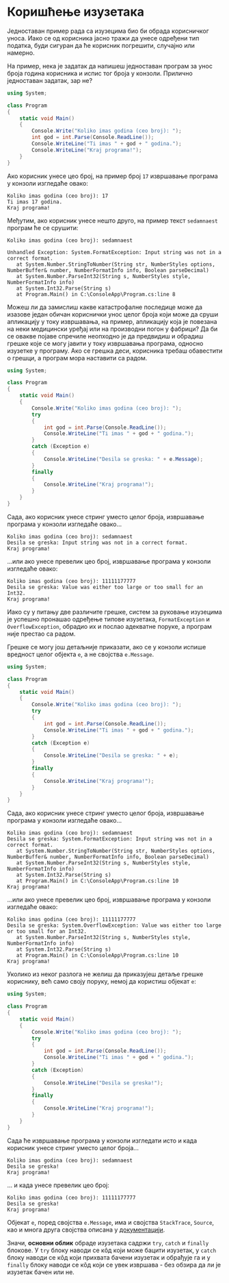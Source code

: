 # Коришћење изузетака

Једноставан пример рада са изузецима био би обрада корисничког уноса. Иако се
од корисника јасно тражи да унесе одређени тип податка, буди сигуран да ће
корисник погрешити, случајно или намерно.

На пример, нека је задатак да напишеш једноставан програм за унос броја година
корисника и испис тог броја у конзоли. Прилично једноставан задатак, зар не?

```cs
using System;

class Program
{
    static void Main()
    {
        Console.Write("Koliko imas godina (ceo broj): ");
        int god = int.Parse(Console.ReadLine());
        Console.WriteLine("Ti imas " + god + " godina.");
        Console.WriteLine("Kraj programa!");
    }
}
```

Ако корисник унесе цео број, на пример број `17` извршавање програма у конзоли
изгледаће овако:

```text
Koliko imas godina (ceo broj): 17
Ti imas 17 godina.
Kraj programa!
```

Међутим, ако корисник унесе нешто друго, на пример текст `sedamnaest` програм
ће се срушити:

```text
Koliko imas godina (ceo broj): sedamnaest

Unhandled Exception: System.FormatException: Input string was not in a correct format.
   at System.Number.StringToNumber(String str, NumberStyles options, NumberBuffer& number, NumberFormatInfo info, Boolean parseDecimal)
   at System.Number.ParseInt32(String s, NumberStyles style, NumberFormatInfo info)
   at System.Int32.Parse(String s)
   at Program.Main() in C:\ConsoleApp\Program.cs:line 8
```

Можеш ли да замислиш какве катастрофалне последице може да изазове један обичан
кориснички унос целог броја који може да сруши апликацију у току извршавања, на
пример, апликацију која је повезана на неки медицински уређај или на производни
погон у фабрици? Да би се овакве појаве спречиле неопходно је да предвидиш и
обрадиш грешке које се могу јавити у току извршавања програма, односно изузетке
у програму. Ако се грешка деси, корисника требаш обавестити о грешци, а програм
мора наставити са радом.

```cs
using System;

class Program
{
    static void Main()
    {
        Console.Write("Koliko imas godina (ceo broj): ");
        try
        {
            int god = int.Parse(Console.ReadLine());
            Console.WriteLine("Ti imas " + god + " godina.");
        }
        catch (Exception e)
        {
            Console.WriteLine("Desila se greska: " + e.Message);
        }
        finally
        {
            Console.WriteLine("Kraj programa!");
        }
    }
}
```

Сада, ако корисник унесе стринг уместо целог броја, извршавање програма у
конзоли изгледаће овако...

```text
Koliko imas godina (ceo broj): sedamnaest
Desila se greska: Input string was not in a correct format.
Kraj programa!
```

...или ако унесе превелик цео број, извршавање програма у конзоли изгледаће
овако:

```text
Koliko imas godina (ceo broj): 11111177777
Desila se greska: Value was either too large or too small for an Int32.
Kraj programa!
```

Иако су у питању две различите грешке, систем за руковање изузецима је успешно
пронашао одређење типове изузетака, `FormatException` и `OverflowException`,
обрадио их и послао адекватне поруке, а програм није престао са радом.

Грешке се могу још детаљније приказати, ако се у конзоли испише вредност целог
објекта `e`, а не својства `e.Message`.

```cs
using System;

class Program
{
    static void Main()
    {
        Console.Write("Koliko imas godina (ceo broj): ");
        try
        {
            int god = int.Parse(Console.ReadLine());
            Console.WriteLine("Ti imas " + god + " godina.");
        }
        catch (Exception e)
        {
            Console.WriteLine("Desila se greska: " + e);
        }
        finally
        {
            Console.WriteLine("Kraj programa!");
        }
    }
}
```

Сада, ако корисник унесе стринг уместо целог броја, извршавање програма у
конзоли изгледаће овако...

```text
Koliko imas godina (ceo broj): sedamnaest
Desila se greska: System.FormatException: Input string was not in a correct format.
   at System.Number.StringToNumber(String str, NumberStyles options, NumberBuffer& number, NumberFormatInfo info, Boolean parseDecimal)
   at System.Number.ParseInt32(String s, NumberStyles style, NumberFormatInfo info)
   at System.Int32.Parse(String s)
   at Program.Main() in C:\ConsoleApp\Program.cs:line 10
Kraj programa!
```

...или ако унесе превелик цео број, извршавање програма у конзоли изгледаће
овако:

```text
Koliko imas godina (ceo broj): 11111177777
Desila se greska: System.OverflowException: Value was either too large or too small for an Int32.
   at System.Number.ParseInt32(String s, NumberStyles style, NumberFormatInfo info)
   at System.Int32.Parse(String s)
   at Program.Main() in C:\ConsoleApp\Program.cs:line 10
Kraj programa!
```

Уколико из неког разлога не желиш да приказујеш детаље грешке кориснику, већ
само своју поруку, немој да користиш објекат `e`:

```cs
using System;

class Program
{
    static void Main()
    {
        Console.Write("Koliko imas godina (ceo broj): ");
        try
        {
            int god = int.Parse(Console.ReadLine());
            Console.WriteLine("Ti imas " + god + " godina.");
        }
        catch (Exception)
        {
            Console.WriteLine("Desila se greska!");
        }
        finally
        {
            Console.WriteLine("Kraj programa!");
        }
    }
}
```

Сада ће извршавање програма у конзоли изгледати исто и када корисник унесе
стринг уместо целог броја...

```text
Koliko imas godina (ceo broj): sedamnaest
Desila se greska!
Kraj programa!
```

... и када унесе превелик цео број:

```text
Koliko imas godina (ceo broj): 11111177777
Desila se greska!
Kraj programa!
```

Објекат `e`, поред својства `e.Message`, има и својства `StackTrace`, `Source`,
као и многа друга својства описана у
[документацији](https://learn.microsoft.com/en-us/dotnet/api/system.exception).

Значи, **основни облик** обраде изузетака садржи `try`, `catch` и `finally`
блокове. У `try` блоку наводи се кôд који може бацити изузетак, у `catch` блоку
наводи се кôд који прихвата бачени изузетак и обрађује га и у `finally` блоку
наводи се кôд који се увек извршава - без обзира да ли је изузетак бачен или
не.
